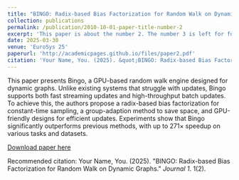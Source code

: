 ```yaml
---
title: "BINGO: Radix-based Bias Factorization for Random Walk on Dynamic Graphs"
collection: publications
permalink: /publication/2010-10-01-paper-title-number-2
excerpt: 'This paper is about the number 2. The number 3 is left for future work.'
date: 2025-03-30
venue: 'EuroSys 25'
paperurl: 'http://academicpages.github.io/files/paper2.pdf'
citation: 'Your Name, You. (2025). &quot;BINGO: Radix-based Bias Factorization for Random Walk on Dynamic Graphs.&quot; <i>Journal 1</i>. 1(2).'
---
```

This paper presents Bingo, a GPU-based random walk engine designed for dynamic graphs. Unlike existing systems that struggle with updates, Bingo supports both fast streaming updates and high-throughput batch updates. To achieve this, the authors propose a radix-based bias factorization for constant-time sampling, a group-adaption method to save space, and GPU-friendly designs for efficient updates. Experiments show that Bingo significantly outperforms previous methods, with up to 271× speedup on various tasks and datasets.

[Download paper here](http://academicpages.github.io/files/paper2.pdf)

Recommended citation: Your Name, You. (2025). "BINGO: Radix-based Bias Factorization for Random Walk on Dynamic Graphs." <i>Journal 1</i>. 1(2).
